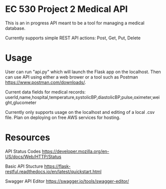 # EC 530 Project 2 Medical API

This is an in progress API meant to be a tool for managing a medical database.

Currently supports simple REST API actions: Post, Get, Put, Delete

# Usage
User can run "api.py" which will launch the Flask app on the localhost.  Then can use API using either a web brower or a tool such as Postman https://www.postman.com/downloads/.

Current data fields for medical records: userId,name,hospital,temperature,systolicBP,diastolicBP,pulse,oximeter,weight,glucometer

Currently only supports usage on the localhost and editing of a local .csv file.  Plan on deploying on free AWS services for hosting.

# Resources
API Status Codes
https://developer.mozilla.org/en-US/docs/Web/HTTP/Status

Basic API Stucture
https://flask-restful.readthedocs.io/en/latest/quickstart.html

Swagger API Editor
https://swagger.io/tools/swagger-editor/
